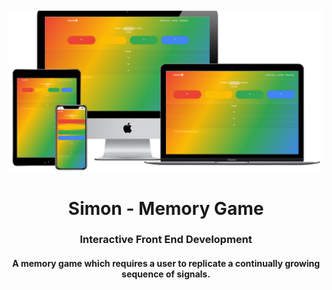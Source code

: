 <h1 align="center">
<br>
  <img src="assets/img/simon-memory-game.png" width="600">
  <br>
    <br>
  Simon - Memory Game
  <br>
</h1>

<h3 align="center">Interactive Front End Development</h3>

<h4 align="center">A memory game which requires a user to replicate a continually growing sequence of signals.</h4>